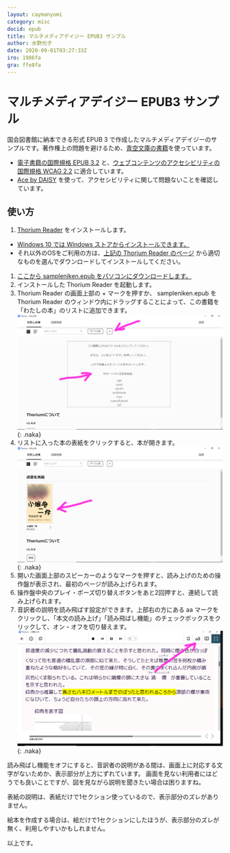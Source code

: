 ```yaml
---
layout: caymanyomi
category: misc
docid: epub
title: マルチメディアデイジー EPUB3 サンプル
author: 水野光子
date: 2020-09-01T03:27:33Z
iro: 1986fa
gra: ffe8fa
---
```


# マルチメディアデイジー EPUB3 サンプル

国会図書館に納本できる形式 EPUB 3 で作成したマルチメディアデイジーのサンプルです。著作権上の問題を避けるため、[青空文庫の書籍](https://www.aozora.gr.jp/cards/000042/card2507.html)を使っています。

- [電子書籍の国際規格 EPUB 3.2](https://www.w3.org/publishing/epub3/epub-overview.html) と、[ウェブコンテンツのアクセシビリティの国際規格 WCAG 2.2](https://www.w3.org/TR/WCAG22/) に適合しています。
- [Ace by DAISY](https://daisy.github.io/ace/getting-started/ace-app/) を使って、アクセシビリティに関して問題ないことを確認しています。


## 使い方

1. [Thorium Reader](https://www.edrlab.org/software/thorium-reader/) をインストールします。
  - [Windows 10 では Windows ストアからインストールできます。](https://www.microsoft.com/ja-jp/p/thorium-reader/9nfzp1g7m2sc?activetab=pivot:overviewtab)
  - それ以外のOSをご利用の方は、[上記の Thorium Reader のページ](https://www.edrlab.org/software/thorium-reader/) から適切なものを選んでダウンロードしてインストールしてください。
1. [ここから sampleniken.epub をパソコンにダウンロードします。](media/epub/sampleniken.epub)
1. インストールした Thorium Reader を起動します。
1. Thorium Reader の画面上部の + マークを押すか、 sampleniken.epub を Thorium Reader のウィンドウ内にドラッグすることによって、この書籍を「わたしの本」のリストに追加できます。  
  ![Thorium画面1](media/epub/thorium1.png){: .naka}
1. リストに入った本の表紙をクリックすると、本が開きます。  
  ![Thorium画面2](media/epub/thorium2.png){: .naka}
1. 開いた画面上部のスピーカーのようなマークを押すと、読み上げのための操作盤が表示され、最初のページが読み上げられます。
1. 操作盤中央のプレイ・ポーズ切り替えボタンをあと2回押すと、連続して読み上げられます。
1. 音訳者の説明を読み飛ばす設定ができます。上部右の方にある aa マークをクリックし、「本文の読み上げ」「読み飛ばし機能」のチェックボックスをクリックして、オン・オフを切り替えます。  
  ![Thorium画面3](media/epub/thorium3.png){: .naka}


読み飛ばし機能をオフにすると、音訳者の説明がある間は、画面上に対応する文字がないためか、表示部分が上方にずれています。
画面を見ない利用者にはどうでも良いことですが、図を見ながら説明を聞きたい場合は困りますね。

表紙の説明は、表紙だけで1セクション使っているので、表示部分のズレがありません。

絵本を作成する場合は、絵だけで1セクションにしたほうが、表示部分のズレが無く、利用しやすいかもしれません。

以上です。
